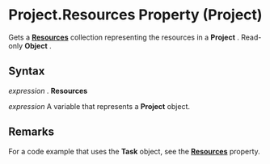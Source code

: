 
# Project.Resources Property (Project)

Gets a  **[Resources](84f8357a-358b-f2ae-e164-65c0c5abd383.md)** collection representing the resources in a **Project** . Read-only **Object** .


## Syntax

 _expression_ . **Resources**

 _expression_ A variable that represents a **Project** object.


## Remarks

For a code example that uses the  **Task** object, see the **[Resources](72f4535f-39f1-81eb-7400-47fbca9cccd4.md)** property.


